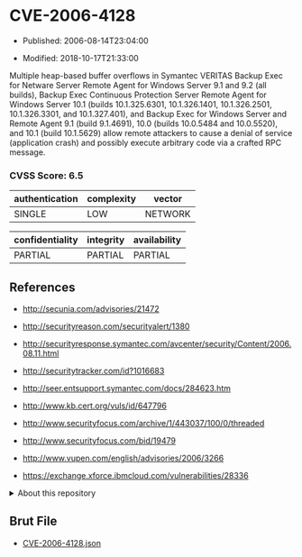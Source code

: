 # CVE-2006-4128

- Published: 2006-08-14T23:04:00

- Modified: 2018-10-17T21:33:00

Multiple heap-based buffer overflows in Symantec VERITAS Backup Exec for Netware Server Remote Agent for Windows Server 9.1 and 9.2 (all builds), Backup Exec Continuous Protection Server Remote Agent for Windows Server 10.1 (builds 10.1.325.6301, 10.1.326.1401, 10.1.326.2501, 10.1.326.3301, and 10.1.327.401), and Backup Exec for Windows Server and Remote Agent 9.1 (build 9.1.4691), 10.0 (builds 10.0.5484 and 10.0.5520), and 10.1 (build 10.1.5629) allow remote attackers to cause a denial of service (application crash) and possibly execute arbitrary code via a crafted RPC message.

### CVSS Score: **6.5**

| authentication | complexity | vector |
| --- | --- | --- |
| SINGLE | LOW | NETWORK |

| confidentiality | integrity | availability |
| --- | --- | --- |
| PARTIAL | PARTIAL | PARTIAL |

## References

* http://secunia.com/advisories/21472

* http://securityreason.com/securityalert/1380

* http://securityresponse.symantec.com/avcenter/security/Content/2006.08.11.html

* http://securitytracker.com/id?1016683

* http://seer.entsupport.symantec.com/docs/284623.htm

* http://www.kb.cert.org/vuls/id/647796

* http://www.securityfocus.com/archive/1/443037/100/0/threaded

* http://www.securityfocus.com/bid/19479

* http://www.vupen.com/english/advisories/2006/3266

* https://exchange.xforce.ibmcloud.com/vulnerabilities/28336

<details>
<summary>About this repository</summary> 

  This repository is part of the project [Live Hack CVE](https://github.com/Live-Hack-CVE). Main website can be found [www.live-hack.org](https://www.live-hack.org) 
  
  Made by [Sn0wAlice](https://github.com/Sn0wAlice) for the people that care about security and need to have a feed of the latest CVEs. Hope you enjoy it, don't forget to star the repo and follow me on [Twitter](https://twitter.com/Sn0wAlice) and [Github](https://github.com/Sn0wAlice). And that is my [personnal website](https://www.alice-snow.me/)

  - [Home Page](https://github.com/Live-Hack-CVE)
  - [Framework](https://github.com/Live-Hack-CVE/cve-framework)
  - [CVE database](https://github.com/Live-Hack-CVE/full_database)
  - [Changelog](https://github.com/Live-Hack-CVE/Changelog)
</details>

## Brut File

* [CVE-2006-4128.json](https://raw.githubusercontent.com/Live-Hack-CVE/full_database/main/cves/2006/CVE-2006-4128.json)

